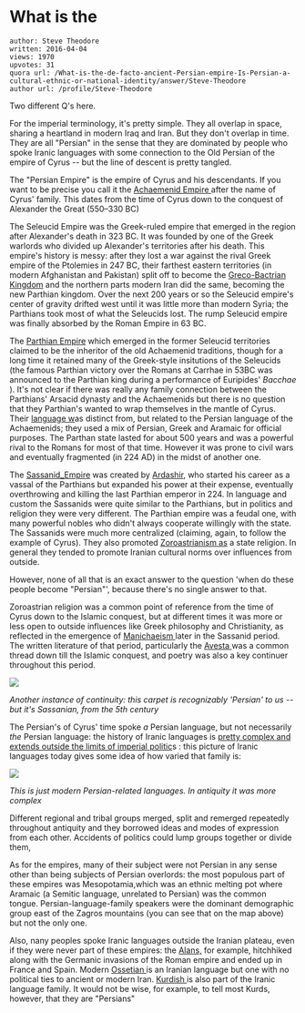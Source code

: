 # What is the 

	author: Steve Theodore
	written: 2016-04-04
	views: 1970
	upvotes: 31
	quora url: /What-is-the-de-facto-ancient-Persian-empire-Is-Persian-a-cultural-ethnic-or-national-identity/answer/Steve-Theodore
	author url: /profile/Steve-Theodore


Two different Q's here. 

For the imperial terminology, it's pretty simple. They all overlap in space, sharing a heartland in modern Iraq and Iran. But they don't overlap in time. They are all "Persian" in the sense that they are dominated by people who spoke Iranic languages with some connection to the Old Persian of the empire of Cyrus -- but the line of descent is pretty tangled.

The "Persian Empire" is the empire of Cyrus and his descendants. If you want to be precise you call it the [Achaemenid Empire ](https://en.wikipedia.org/wiki/Achaemenid_Empire)after the name of Cyrus' family. This dates from the time of Cyrus down to the conquest of Alexander the Great (550–330 BC)

The Seleucid Empire was the Greek-ruled empire that emerged in the region after Alexander's death in 323 BC. It was founded by one of the Greek warlords who divided up Alexander's territories after his death. This empire's history is messy: after they lost a war against the rival Greek empire of the Ptolemies in 247 BC, their farthest eastern territories (in modern Afghanistan and Pakistan) split off to become the [Greco-Bactrian Kingdom](https://en.wikipedia.org/wiki/Greco-Bactrian_Kingdom#Independence_.28around_250_BC.29) and the northern parts modern Iran did the same, becoming the new Parthian kingdom. Over the next 200 years or so the Seleucid empire's center of gravity drifted west until it was little more than modern Syria; the Parthians took most of what the Seleucids lost. The rump Seleucid empire was finally absorbed by the Roman Empire in 63 BC.

The [Parthian Empire](https://en.wikipedia.org/wiki/Parthian_Empire) which emerged in the former Seleucid territories claimed to be the inheritor of the old Achaemenid traditions, though for a long time it retained many of the Greek-style insitutions of the Seleucids (the famous Parthian victory over the Romans at Carrhae in 53BC was announced to the Parthian king during a performance of Euripides' _Bacchae_ ). It's not clear if there was really any family connection between the Parthians' Arsacid dynasty and the Achaemenids but there is no question that they Parthian's wanted to wrap themselves in the mantle of Cyrus. Their [language w](https://en.wikipedia.org/wiki/Parthian_language)as distinct from, but related to the Persian language of the Achaemenids; they used a mix of Persian, Greek and Aramaic for official purposes. The Parthan state lasted for about 500 years and was a powerful rival to the Romans for most of that time. However it was prone to civil wars and eventually fragmented (in 224 AD) in the midst of another one.

The [Sassanid_Empire](https://en.wikipedia.org/wiki/Sasanian_Empire) was created by [Ardashir](https://en.wikipedia.org/wiki/Ardashir_I), who started his career as a vassal of the Parthians but expanded his power at their expense, eventually overthrowing and killing the last Parthian emperor in 224. In language and custom the Sassanids were quite similar to the Parthians, but in politics and religion they were very different. The Parthian empire was a feudal one, with many powerful nobles who didn't always cooperate willingly with the state. The Sassanids were much more centralized (claiming, again, to follow the example of Cyrus). They also promoted [Zoroastrianism as](https://en.wikipedia.org/wiki/Zoroastrianism) a state religion. In general they tended to promote Iranian cultural norms over influences from outside.

However, none of all that is an exact answer to the question 'when do these people become "Persian"', because there's no single answer to that. 

 Zoroastrian religion was a common point of reference from the time of Cyrus down to the Islamic conquest, but at different times it was more or less open to outside influences like Greek philosophy and Christianity, as reflected in the emergence of [Manichaeism ](https://en.wikipedia.org/wiki/Manichaeism)later in the Sassanid period. The written literature of that period, particularly the [Avesta ](https://en.wikipedia.org/wiki/Avesta)was a common thread down till the Islamic conquest, and poetry was also a key continuer throughout this period.

![](https://qph.fs.quoracdn.net/main-qimg-80e9cac6aac16d1408acf05bdd6e0eb0)

_Another instance of continuity: this carpet is recognizably 'Persian' to us -- but it's Sassanian, from the 5th century_ 

 The Persian's of Cyrus' time spoke _a_  Persian language, but not necessarily _the_  Persian language: the history of Iranic languages is [pretty complex and extends outside the limits of imperial politic](https://en.wikipedia.org/wiki/Persian_language#New_Persian)s : this picture of Iranic languages today gives some idea of how varied that family is:

![](https://qph.fs.quoracdn.net/main-qimg-f292fb3b47e8bf4e43088a19f13c9ad7)

_This is just modern Persian-related languages. In antiquity it was more complex_  

Different regional and tribal groups merged, split and remerged repeatedly throughout antiquity and they borrowed ideas and modes of expression from each other. Accidents of politics could lump groups together or divide them,

As for the empires, many of their subject were not Persian in any sense other than being subjects of Persian overlords: the most populous part of these empires was Mesopotamia,which was an ethnic melting pot where Aramaic (a Semitic language, unrelated to Persian) was the common tongue. Persian-language-family speakers were the dominant demographic group east of the Zagros mountains (you can see that on the map above) but not the only one. 

Also, nany peoples spoke Iranic languages outside the Iranian plateau, even if they were never part of these empires: the [Alans,](https://en.wikipedia.org/wiki/Alans) for example, hitchhiked along with the Germanic invasions of the Roman empire and ended up in France and Spain. Modern [Ossetian ](https://en.wikipedia.org/wiki/Ossetian_language)is an Iranian language but one with no political ties to ancient or modern Iran. [Kurdish ](https://en.wikipedia.org/wiki/Kurdish_languages)is also part of the Iranic language family. It would not be wise, for example, to tell most Kurds, however, that they are "Persians" 

